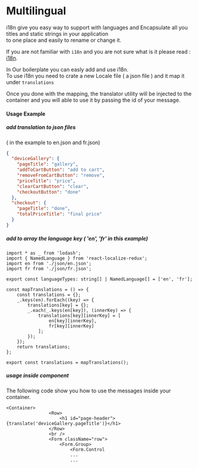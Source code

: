 
# Multilingual

i18n give you easy way to support with languages and Encapsulate all you titles and static strings in your application<br/>
to one place and easily to rename or change it.

If you are not familiar with `i18n` and you are not sure what is it please read :<br/>
<a href="https://en.wikipedia.org/wiki/Internationalization_and_localization" target="_blank">i18n</a>.<br/>

In Our boilerplate you can easly add and use i18n.<br/>
To use i18n you need to crate a new Locale file ( a json file ) and it map it under `translations`

Once you done with the mapping, the translator utility will be injected to the container and you will able to use it by passing the id of your message.

#### Usage Example

##### add translation to json files 
( in the example to en.json and fr.json)
```json
{
  "deviceGallery": {
    "pageTitle": "gallery",
    "addToCartButton": "add to cart",
    "removeFromCartButton": "remove",
    "priceTitle": "price",
    "clearCartButton": "clear",
    "checkoutButton": "done"
  },
  "checkout": {
    "pageTitle": "done",
    "totalPriceTitle": "final price"
  }
}
```

##### add to array the language key ( 'en', 'fr' in this example)
```JS
import * as _ from 'lodash';
import { NamedLanguage } from 'react-localize-redux';
import en from './json/en.json';
import fr from './json/fr.json';

export const languageTypes: string[] | NamedLanguage[] = ['en', 'fr'];

const mapTranslations = () => {
	const translations = {};
	_.keys(en).forEach((key) => {
		translations[key] = {};
		_.each(_.keys(en[key]), (innerKey) => {
			translations[key][innerKey] = [
				en[key][innerKey],
				fr[key][innerKey]
			];
		});
	});
	return translations;
};

export const translations = mapTranslations();
```


##### usage inside component

The following code show you how to use the messages inside your container.

```JS
<Container>
				<Row>
					<h1 id="page-header">{translate('deviceGallery.pageTitle')}</h1>
				</Row>
				<br />
				<Form className="row">
					<Form.Group>
						<Form.Control
                        ...
                        ...
```